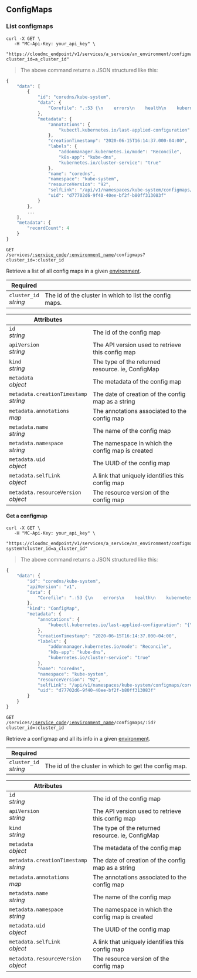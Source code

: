 ## ConfigMaps

<!-------------------- LIST CONFIG MAPS -------------------->

### List configmaps

```shell
curl -X GET \
   -H "MC-Api-Key: your_api_key" \
   "https://cloudmc_endpoint/v1/services/a_service/an_environment/configmaps?cluster_id=a_cluster_id"
```

> The above command returns a JSON structured like this:

```js
{
    "data": [
        {
            "id": "coredns/kube-system",
            "data": {
                "Corefile": ".:53 {\n    errors\n    health\n    kubernetes cluster.local in-addr.arpa ip6.arpa {\n      pods insecure\n      upstream\n      fallthrough in-addr.arpa ip6.arpa\n    }\n    prometheus :9153\n    forward . /etc/resolv.conf\n    cache 30\n    loop\n    reload\n    loadbalance\n    import custom/*.override\n}\nimport custom/*.server\n"
            },
            "metadata": {
                "annotations": {
                    "kubectl.kubernetes.io/last-applied-configuration": "{\"apiVersion\":\"v1\",\"data\":{\"Corefile\":\".:53 {\\n    errors\\n    health\\n    kubernetes cluster.local in-addr.arpa ip6.arpa {\\n      pods insecure\\n      upstream\\n      fallthrough in-addr.arpa ip6.arpa\\n    }\\n    prometheus :9153\\n    forward . /etc/resolv.conf\\n    cache 30\\n    loop\\n    reload\\n    loadbalance\\n    import custom/*.override\\n}\\nimport custom/*.server\\n\"},\"kind\":\"ConfigMap\",\"metadata\":{\"annotations\":{},\"labels\":{\"addonmanager.kubernetes.io/mode\":\"Reconcile\",\"k8s-app\":\"kube-dns\",\"kubernetes.io/cluster-service\":\"true\"},\"name\":\"coredns\",\"namespace\":\"kube-system\"}}\n"
                },
                "creationTimestamp": "2020-06-15T16:14:37.000-04:00",
                "labels": {
                    "addonmanager.kubernetes.io/mode": "Reconcile",
                    "k8s-app": "kube-dns",
                    "kubernetes.io/cluster-service": "true"
                },
                "name": "coredns",
                "namespace": "kube-system",
                "resourceVersion": "92",
                "selfLink": "/api/v1/namespaces/kube-system/configmaps/coredns",
                "uid": "d77702d6-9f40-40ee-bf2f-b80ff313083f"
            }
        },
        ...
    ],
    "metadata": {
        "recordCount": 4
    }
}
```

<code>GET /services/<a href="#administration-service-connections">:service_code</a>/<a href="#administration-environments">:environment_name</a>/configmaps?cluster_id=:cluster_id</code>

Retrieve a list of all config maps in a given [environment](#administration-environments).

| Required                   | &nbsp;                                                  |
|----------------------------|---------------------------------------------------------|
| `cluster_id` <br/>*string* | The id of the cluster in which to list the config maps. |

| Attributes                                 | &nbsp;                                                  |
| ------------------------------------------ | ------------------------------------------------------- |
| `id` <br/>_string_                         | The id of the config map                                |
| `apiVersion` <br/>_string_                 | The API version used to retrieve this config map        |
| `kind` <br/>_string_                       | The type of the returned resource. ie, ConfigMap        |
| `metadata` <br/>_object_                   | The metadata of the config map                          |
| `metadata.creationTimestamp` <br/>_string_ | The date of creation of the config map as a string      |
| `metadata.annotations` <br/>_map_          | The annotations associated to the config map            |
| `metadata.name` <br/>_string_              | The name of the config map                              |
| `metadata.namespace` <br/>_string_         | The namespace in which the config map is created        |
| `metadata.uid` <br/>_object_               | The UUID of the config map                              |
| `metadata.selfLink` <br/>_object_          | A link that uniquely identifies this config map         |
| `metadata.resourceVersion` <br/>_object_   | The resource version of the config map                  |

<!-------------------- GET A configmap -------------------->

#### Get a configmap

```shell
curl -X GET \
   -H "MC-Api-Key: your_api_key" \
   "https://cloudmc_endpoint/v1/services/a_service/an_environment/configmaps/coredns/kube-system?cluster_id=a_cluster_id"
```

> The above command returns a JSON structured like this:

```js
{
    "data": {
        "id": "coredns/kube-system",
        "apiVersion": "v1",
        "data": {
            "Corefile": ".:53 {\n    errors\n    health\n    kubernetes cluster.local in-addr.arpa ip6.arpa {\n      pods insecure\n      upstream\n      fallthrough in-addr.arpa ip6.arpa\n    }\n    prometheus :9153\n    forward . /etc/resolv.conf\n    cache 30\n    loop\n    reload\n    loadbalance\n    import custom/*.override\n}\nimport custom/*.server\n"
        },
        "kind": "ConfigMap",
        "metadata": {
            "annotations": {
                "kubectl.kubernetes.io/last-applied-configuration": "{\"apiVersion\":\"v1\",\"data\":{\"Corefile\":\".:53 {\\n    errors\\n    health\\n    kubernetes cluster.local in-addr.arpa ip6.arpa {\\n      pods insecure\\n      upstream\\n      fallthrough in-addr.arpa ip6.arpa\\n    }\\n    prometheus :9153\\n    forward . /etc/resolv.conf\\n    cache 30\\n    loop\\n    reload\\n    loadbalance\\n    import custom/*.override\\n}\\nimport custom/*.server\\n\"},\"kind\":\"ConfigMap\",\"metadata\":{\"annotations\":{},\"labels\":{\"addonmanager.kubernetes.io/mode\":\"Reconcile\",\"k8s-app\":\"kube-dns\",\"kubernetes.io/cluster-service\":\"true\"},\"name\":\"coredns\",\"namespace\":\"kube-system\"}}\n"
            },
            "creationTimestamp": "2020-06-15T16:14:37.000-04:00",
            "labels": {
                "addonmanager.kubernetes.io/mode": "Reconcile",
                "k8s-app": "kube-dns",
                "kubernetes.io/cluster-service": "true"
            },
            "name": "coredns",
            "namespace": "kube-system",
            "resourceVersion": "92",
            "selfLink": "/api/v1/namespaces/kube-system/configmaps/coredns",
            "uid": "d77702d6-9f40-40ee-bf2f-b80ff313083f"
        }
    }
}
```

<code>GET /services/<a href="#administration-service-connections">:service_code</a>/<a href="#administration-environments">:environment_name</a>/configmaps/:id?cluster_id=:cluster_id</code>

Retrieve a configmap and all its info in a given [environment](#administration-environments).

| Required                   | &nbsp;                                                |
|----------------------------|-------------------------------------------------------|
| `cluster_id` <br/>*string* | The id of the cluster in which to get the config map. |

| Attributes                                 | &nbsp;                                                  |
| ------------------------------------------ | ------------------------------------------------------- |
| `id` <br/>_string_                         | The id of the config map                                |
| `apiVersion` <br/>_string_                 | The API version used to retrieve this config map        |
| `kind` <br/>_string_                       | The type of the returned resource. ie, ConfigMap        |
| `metadata` <br/>_object_                   | The metadata of the config map                          |
| `metadata.creationTimestamp` <br/>_string_ | The date of creation of the config map as a string      |
| `metadata.annotations` <br/>_map_          | The annotations associated to the config map            |
| `metadata.name` <br/>_string_              | The name of the config map                              |
| `metadata.namespace` <br/>_string_         | The namespace in which the config map is created        |
| `metadata.uid` <br/>_object_               | The UUID of the config map                              |
| `metadata.selfLink` <br/>_object_          | A link that uniquely identifies this config map         |
| `metadata.resourceVersion` <br/>_object_   | The resource version of the config map                  |
